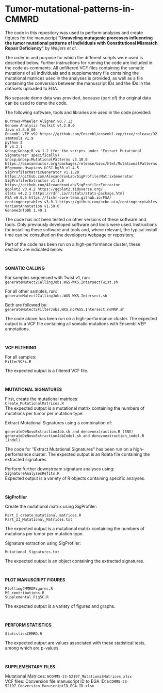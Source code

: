 # Tumor-mutational-patterns-in-CMMRD

The code in this repository was used to perform analyses and create figures for the manuscript "**Unraveling mutagenic processes influencing the tumor mutational patterns of individuals with Constitutional Mismatch Repair Deficiency**" by *Weijers et al*.

The order in and purpose for which the different scripts were used is described below. Further instructions for running the code are included in the code as comments. All unfiltered VCF files containing the somatic mutations of all individuals and a supplementary file containing the mutational matrices used in the analyses is provided, as well as a file containing the conversion between the manuscript IDs and the IDs in the datasets uploaded to EGA.

No separate demo data was provided, because (part of) the original data can be used to demo the code.

The following software, tools and libraries are used in the code provided:
```
Burrows-Wheeler Aligner v0.7.13
Genome Analysis Toolkit v4.2.0.0 
Java v1.8.0_60
Ensembl VEP v92 https://github.com/Ensembl/ensembl-vep/tree/release/92
samtools v1.9
python 3
R v4.2.1
&nbsp;&nbsp;R v4.1.2 (for the scripts under "Extract Mutational Signatures" specifically)
&nbsp;&nbsp;MutationalPatterns v3.10.0  https://bioconductor.org/packages/release/bioc/html/MutationalPatterns.html
BSgenome.Hsapiens.UCSC.hg38 v1.4.5
SigProfilerMatrixGenerator v1.1.28 https://github.com/AlexandrovLab/SigProfilerMatrixGenerator
SigProfilerExtractor v1.1.0 https://github.com/AlexandrovLab/SigProfilerExtractor
ggplot2 v3.4.2 https://ggplot2.tidyverse.org/
stats v4.2.1 https://rdrr.io/r/stats/stats-package.html
FSA v0.9.5 https://fishr-core-team.github.io/FSA/
contingencytables v3.0.1 https://github.com/ocbe-uio/contingencytables
VariantAnnotation v1.50.0
GenomeInfoDb 1.40.1
```

The code has not been tested on other versions of these software and tools.
Only previously developed software and tools were used.
Instructions for installing these software and tools and, where relevant, the typical install time can be consulted on the developers webpage or repository.

Part of the code has been run on a high-performance cluster, these sections are indicated below.
  
<br />  

**SOMATIC CALLING**
  
For samples sequenced with Twist v1, run:  
```generateMutect2CallingJobs.WGS-WXS.IntersectTwist.sh```  

For all other samples, run:  
```generateMutect2CallingJobs.WGS-WXS.Intersect.sh```  
  
Both are followed by:  
```generateMutect2FilterJobs.WXS.noPASS.Intersect.noMNP.sh```  

The code above has been run on a high-performance cluster.
The expected output is a VCF file containing all somatic mutations with Ensembl VEP annotations.
  
<br />  

**VCF FILTERING**

For all samples:  
```FilterVCFs.R```  

The expected output is a filtered VCF file.
  
<br />  

**MUTATIONAL SIGNATURES**

First, create the mutational matrices:  
```Create_MutationalMatrices.R```  
The expected output is a mutational matrix containing the numbers of mutations per tumor per mutation type.
  
Extract Mutational Signatures using a combination of:
```
generateDeNovoExtractionJob.sh and denovoextraction.R (SNV)
generateDeNovoExtractionJobIndel.sh and denovoextraction_indel.R (indel)
```

The code for "Extract Mutational Signatures" has been run on a high-performance cluster.
The expected output is an Rdata file containing the extracted signatures.
  
Perform further downstream signature analyses using:  
```SignatureAnalysesRefits.R```  
Expected output is a variety of R objects containing specific analyses.
  
<br />  

**SigProfiler**

Create the mutational matrix using SigProfiler:
```
Part_I_create_mutational_matrices.R
Part_II_Mutational_Matrices.txt
```

The expected output is a mutational matrix containing the numbers of mutations per tumor per mutation type.

Signature extraction using SigProfiler:
```
Mutational_Signatures.txt
```
The expected output is an object containing the extracted signatures.

<br />

**PLOT MANUSCRIPT FIGURES**

```
PlottingCMMRDFigures.R
MS_contributions.R
Supplemental_Fig5C.R
```
The expected output is a variety of figures and graphs.
  
<br />  

**PERFORM STATISTICS**

```
StatisticsCMMRD.R
```
The expected output are values associated with these statistical tests, among which are p-values.
  
<br />  

**SUPPLEMENTARY FILES**

Mutational Matrices: ```NCOMMS-23-52197_MutationalMatrices.xlsx```  
VCF files: 
Conversion file manuscript ID to EGA ID: ```NCOMMS-23-52197_Conversion_ManuscriptID_EGA-ID.xlsx```  

